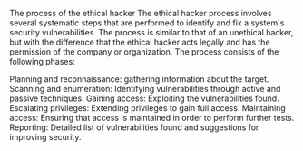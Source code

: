 The process of the ethical hacker
The ethical hacker process involves several systematic steps that are performed to identify and fix a system's security vulnerabilities. The process is similar to that of an unethical hacker, but with the difference that the ethical hacker acts legally and has the permission of the company or organization. The process consists of the following phases:

Planning and reconnaissance: gathering information about the target.
Scanning and enumeration: Identifying vulnerabilities through active and passive techniques.
Gaining access: Exploiting the vulnerabilities found.
Escalating privileges: Extending privileges to gain full access.
Maintaining access: Ensuring that access is maintained in order to perform further tests.
Reporting: Detailed list of vulnerabilities found and suggestions for improving security.
